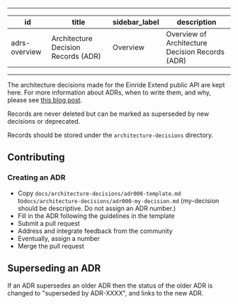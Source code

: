______________________________________________________________________

| id            | title                               | sidebar_label | description                                     |
| ------------- | ----------------------------------- | ------------- | ----------------------------------------------- |
| adrs-overview | Architecture Decision Records (ADR) | Overview      | Overview of Architecture Decision Records (ADR) |

______________________________________________________________________

The architecture decisions made for the Einride Extend public API are kept here.
For more information about ADRs, when to write them, and why, please see
[this blog post](https://engineering.atspotify.com/2020/04/14/when-should-i-write-an-architecture-decision-record/).

Records are never deleted but can be marked as superseded by new decisions or
deprecated.

Records should be stored under the `architecture-decisions` directory.

## Contributing

### Creating an ADR

- Copy `docs/architecture-decisions/adr000-template.md`
  to`docs/architecture-decisions/adr000-my-decision.md` (my-decision should be
  descriptive. Do not assign an ADR number.)
- Fill in the ADR following the guidelines in the template
- Submit a pull request
- Address and integrate feedback from the community
- Eventually, assign a number
- Merge the pull request

## Superseding an ADR

If an ADR supersedes an older ADR then the status of the older ADR is changed to
"superseded by ADR-XXXX", and links to the new ADR.
